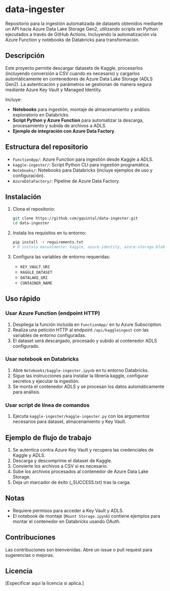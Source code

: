 # data-ingester

Repositorio para la ingestión automatizada de datasets obtenidos mediante un API hacia Azure Data Lake Storage Gen2, utilizando scripts en Python ejecutados a través de GitHub Actions. Incluyendo la automatización vía Azure Function y notebooks de Databricks para transformación.

## Descripción

Este proyecto permite descargar datasets de Kaggle, procesarlos (incluyendo conversión a CSV cuando es necesario) y cargarlos automáticamente en contenedores de Azure Data Lake Storage (ADLS Gen2). La autenticación y parámetros se gestionan de manera segura mediante Azure Key Vault y Managed Identity.

Incluye:
- **Notebooks** para ingestión, montaje de almacenamiento y análisis exploratorio en Databricks.
- **Script Python y Azure Function** para automatizar la descarga, procesamiento y subida de archivos a ADLS.
- **Ejemplo de integración con Azure Data Factory**.

## Estructura del repositorio

- `FunctionApp/`: Azure Function para ingestión desde Kaggle a ADLS.
- `kaggle-ingester/`: Script Python CLI para ingestión programática.
- `Notebooks/`: Notebooks para Databricks (incluye ejemplos de uso y configuración).
- `AzureDataFactory/`: Pipeline de Azure Data Factory.

## Instalación

1. Clona el repositorio:
   ```bash
   git clone https://github.com/gquintal/data-ingester.git
   cd data-ingester
   ```

2. Instala los requisitos en tu entorno:
   ```bash
   pip install -r requirements.txt
   # O instala manualmente: kaggle, azure-identity, azure-storage-blob, azure-keyvault-secrets, pandas, etc.
   ```

3. Configura las variables de entorno requeridas:
   - `KEY_VAULT_URI`
   - `KAGGLE_DATASET`
   - `DATALAKE_URI`
   - `CONTAINER_NAME`

## Uso rápido

### Usar Azure Function (endpoint HTTP)
1. Despliega la función incluida en `FunctionApp/` en tu Azure Subscription.
2. Realiza una petición HTTP al endpoint `/api/kaggleingest` con las variables de entorno configuradas.
3. El dataset será descargado, procesado y subido al contenedor ADLS configurado.

### Usar notebook en Databricks
1. Abre `Notebooks/kaggle-ingester.ipynb` en tu entorno Databricks.
2. Sigue las instrucciones para instalar la librería kaggle, configurar secretos y ejecutar la ingestión.
3. Se monta el contenedor ADLS y se procesan los datos automáticamente para análisis.

### Usar script de línea de comandos
1. Ejecuta `kaggle-ingester/kaggle-ingester.py` con los argumentos necesarios para dataset, almacenamiento y Key Vault.

## Ejemplo de flujo de trabajo

1. Se autentica contra Azure Key Vault y recupera las credenciales de Kaggle y ADLS.
2. Descarga y descomprime el dataset de Kaggle.
3. Convierte los archivos a CSV si es necesario.
4. Sube los archivos procesados al contenedor de Azure Data Lake Storage.
5. Deja un marcador de éxito (_SUCCESS.txt) tras la carga.

## Notas

- Requiere permisos para acceder a Key Vault y ADLS.
- El notebook de montaje (`Mount Storage.ipynb`) contiene ejemplos para montar el contenedor en Databricks usando OAuth.

## Contribuciones

Las contribuciones son bienvenidas. Abre un issue o pull request para sugerencias o mejoras.

## Licencia

[Especificar aquí la licencia si aplica.]
